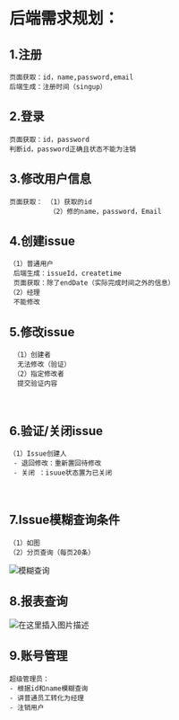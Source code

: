 # 后端需求规划：
## 1.注册
    页面获取：id，name,password,email
    后端生成：注册时间（singup）
## 2.登录
    页面获取：id，password
    判断id，password正确且状态不能为注销
## 3.修改用户信息
    页面获取： （1）获取的id
              （2）修的name，password，Email  
## 4.创建issue
    （1）普通用户
     后端生成：issueId，createtime
     页面获取：除了endDate（实际完成时间之外的信息）
    （2）经理
     不能修改

## 5.修改issue
     （1）创建者
      无法修改（验证）
     （2）指定修改者
      提交验证内容


​     

## 6.验证/关闭issue
    （1）Issue创建人
     - 退回修改：重新置回待修改
     - 关闭 ：isuue状态置为已关闭


​    

## 7.Issue模糊查询条件
    （1）如图
    （2）分页查询（每页20条）  
![模糊查询](https://img-blog.csdnimg.cn/20201116203125258.png?x-oss-process=image/watermark,type_ZmFuZ3poZW5naGVpdGk,shadow_10,text_aHR0cHM6Ly9ibG9nLmNzZG4ubmV0L3dlaXhpbl80NDIyMjM5MQ==,size_16,color_FFFFFF,t_70#pic_center)
## 8.报表查询
![在这里插入图片描述](https://img-blog.csdnimg.cn/20201116203934300.png?x-oss-process=image/watermark,type_ZmFuZ3poZW5naGVpdGk,shadow_10,text_aHR0cHM6Ly9ibG9nLmNzZG4ubmV0L3dlaXhpbl80NDIyMjM5MQ==,size_16,color_FFFFFF,t_70#pic_center)
    
## 9.账号管理
    超级管理员：
    - 根据id和name模糊查询
    - 讲普通员工转化为经理
    - 注销用户
